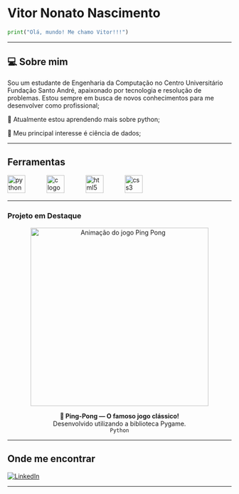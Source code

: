 # Vitor Nonato Nascimento

```py
print("Olá, mundo! Me chamo Vitor!!!")
```

---

## 💻 Sobre mim

Sou um estudante de Engenharia da Computação no Centro Universitário Fundação Santo André, apaixonado por tecnologia e resolução de problemas. Estou sempre em busca de novos conhecimentos para me desenvolver como profissional;

🌱 Atualmente estou aprendendo mais sobre python;

💬 Meu principal interesse é ciência de dados;

---

## Ferramentas

<div align="left">
  <img src="https://cdn.jsdelivr.net/gh/devicons/devicon/icons/python/python-original.svg" height="40" alt="python logo"  />
  <img width="40" />
  <img src="https://skillicons.dev/icons?i=c" height="40" alt="c logo"  />
  <img width="40" />
  <img src="https://cdn.jsdelivr.net/gh/devicons/devicon/icons/html5/html5-original.svg" height="40" alt="html5 logo"  />
  <img width="40" />
  <img src="https://cdn.jsdelivr.net/gh/devicons/devicon/icons/css3/css3-original.svg" height="40" alt="css3 logo"  />
  <img width="40" />

</div>

---

###  Projeto em Destaque

<div align="center">
  <a href="https://github.com/NONATO-03/ping-pong">
    <img src="https://raw.githubusercontent.com/NONATO-03/ping-pong/main/ping-pong-gif.gif" alt="Animação do jogo Ping Pong" width="400px"/>
  </a>
  <p>
    <b>🏓 Ping-Pong — O famoso jogo clássico!</b><br>
    Desenvolvido utilizando a biblioteca Pygame.
    <br>
    <code>Python</code>
  </p>
</div>

---

## Onde me encontrar

[![LinkedIn](https://img.shields.io/badge/LinkedIn-Vitor-blue?logo=linkedin&style=for-the-badge)](https://www.https://www.linkedin.com/in/vitor-n-9441932b1/)

---
